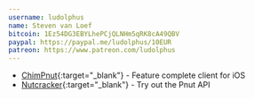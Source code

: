 ```yaml
---
username: ludolphus
name: Steven van Loef
bitcoin: 1Ez54DG3EBYLhePCjQLNHm5qRK8cA49QBV
paypal: https://paypal.me/ludolphus/10EUR
patreon: https://www.patreon.com/ludolphus
---
```

    
* [ChimPnut](){:target="_blank"} - Feature complete client for iOS
* [Nutcracker](http://nutcracker.console-app.net){:target="_blank"} - Try out the Pnut API

